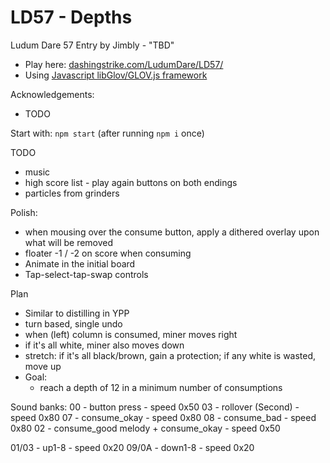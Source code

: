 LD57 - Depths
============================

Ludum Dare 57 Entry by Jimbly - "TBD"

* Play here: [dashingstrike.com/LudumDare/LD57/](http://www.dashingstrike.com/LudumDare/LD57/)
* Using [Javascript libGlov/GLOV.js framework](https://github.com/Jimbly/glovjs)

Acknowledgements:
* TODO

Start with: `npm start` (after running `npm i` once)

TODO
* music
* high score list - play again buttons on both endings
* particles from grinders

Polish:
* when mousing over the consume button, apply a dithered overlay upon what will be removed
* floater -1 / -2 on score when consuming
* Animate in the initial board
* Tap-select-tap-swap controls

Plan
* Similar to distilling in YPP
* turn based, single undo
* when (left) column is consumed, miner moves right
* if it's all white, miner also moves down
* stretch: if it's all black/brown, gain a protection; if any white is wasted, move up
* Goal:
  * reach a depth of 12 in a minimum number of consumptions

Sound banks:
00 - button press - speed 0x50
03 - rollover (Second) - speed 0x80
07 - consume_okay - speed 0x80
08 - consume_bad - speed 0x80
02 - consume_good melody + consume_okay - speed 0x50

01/03 - up1-8 - speed 0x20
09/0A - down1-8 - speed 0x20